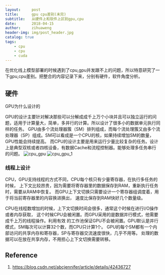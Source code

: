 ```yaml
---
layout:     post
title:      gpu cpu差别(未完)
subtitle:   从硬件上和软件上区别gpu,cpu
date:       2018-04-15
author:     zihuaweng
header-img: img/post_header.jpg
catalog: true
tags:
    - cpu
    - cpu
    - cuda
---
```


在优化线上模型部署的时候遇到了cpu,gpu并发跟不上的问题，所以特意研究了一下gpu,cpu差别。把整合的内容记录下来，分别有硬件，软件角度分析。

## 硬件
GPU为什么设计的

GPU的设计主要针对解决那些可以分解成成千上万个小块并且可以独立运行的问题，适用于计算量大，简单，多并行的计算。所以设计了很多小的数据单元执行同样的任务。
GPU由多个流处理器簇（SM）排列组成，而每个流处理簇又由多个流处理器（SP）组成。SM可以看成是一个CPU的核，如果持续增加SM的数量，GPU性能会持续提高。
而CPU的设计主要是用来运行少量比较复杂的任务。设计上是典型双核或者四核设备，有数据Cache和流程控制器。能够处理多任务串行的问题。
![cpu_gpu](http://zihuaweng.github.io/post_images/cpu_gpu/cpu_gpu.png)
![cpu_gpu_1](http://zihuaweng.github.io/post_images/cpu_gpu/cpu-and-gpu.jpg)

### 线程上设计
CPU，GPU支持线程的方式不同，CPU每个核只有少量寄存器，在执行多任务的时候，
上下文比较昂贵，因为需要将寄存器里的数据保存到RAM，重新执行任务时，需要从RAM中恢复。
而GPU上下文切换只需要设计一个寄存器组调度着，用于将当前寄存器里的内容换进换出，
速度比保存到RAM快好几个数量级。

CPU在线程数增加的时候，上下文切换时间会很多，通常这个时候在进行I/O操作或者内存获取，
这个时候CPU会被闲置。而GPU采用的是数据并行模式，他需要成千上万的线程操作。利用有效
的工作池保证GPU不会被闲置。GPU默认是并行模式，SM每次可以计算32个数，而CPU只计算1个。
GPU的每个SM都有一个内部访问的共享内存和寄存器，SP与寄存器交流速度很快，几乎不用等。
处理的数据可以在放在共享内存，不用担心上下文切换需要转移。

## Reference
1. https://blog.csdn.net/abcjennifer/article/details/42436727

